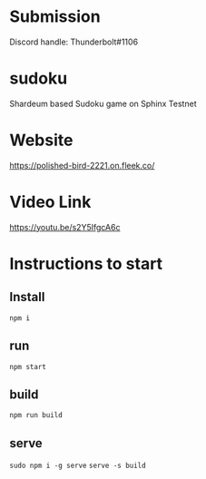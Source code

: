 # Submission

Discord handle: Thunderbolt#1106

# sudoku

Shardeum based Sudoku game on Sphinx Testnet

# Website
https://polished-bird-2221.on.fleek.co/

# Video Link
https://youtu.be/s2Y5IfgcA6c

# Instructions to start

## Install

`npm i`

## run

`npm start`

## build

`npm run build`

## serve

`sudo npm i -g serve`
`serve -s build`



